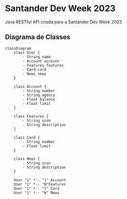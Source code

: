 # Santander Dev Week 2023
Java RESTful API criada para a Santander Dev Week 2023
## Diagrama de Classes
```mermaid
classDiagram
    class User {
        - String name
        - Account account
        - Features features
        - Card card
        - News news
    }
    
    class Account {
        - String number
        - String agency
        - Float balance
        - Float limit
    }

    class Features {
        - String icon
        - String description
    }

    class Card {
        - String number
        - Float limit
    }

    class News {
        - String icon
        - String description
    }

    User "1" *-- "1" Account
    User "1" *-- "N"Features
    User "1" *-- "1" Card
    User "1" *-- "N" News
```
